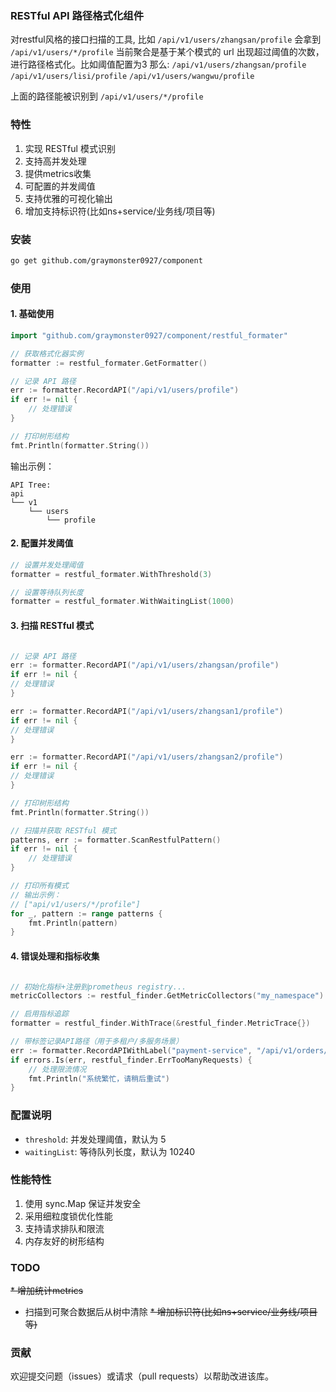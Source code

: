 ### RESTful API 路径格式化组件

对restful风格的接口扫描的工具, 比如 `/api/v1/users/zhangsan/profile` 会拿到 `/api/v1/users/*/profile`
当前聚合是基于某个模式的 url 出现超过阈值的次数，进行路径格式化。比如阈值配置为3 那么:
`/api/v1/users/zhangsan/profile`
`/api/v1/users/lisi/profile`
`/api/v1/users/wangwu/profile`

上面的路径能被识别到 `/api/v1/users/*/profile`

### 特性

1. 实现 RESTful 模式识别
2. 支持高并发处理
3. 提供metrics收集
4. 可配置的并发阈值
5. 支持优雅的可视化输出
6. 增加支持标识符(比如ns+service/业务线/项目等)

### 安装

```bash
go get github.com/graymonster0927/component
```

### 使用

#### 1. 基础使用

```go
import "github.com/graymonster0927/component/restful_formater"

// 获取格式化器实例
formatter := restful_formater.GetFormatter()

// 记录 API 路径
err := formatter.RecordAPI("/api/v1/users/profile")
if err != nil {
    // 处理错误
}

// 打印树形结构
fmt.Println(formatter.String())
```

输出示例：
```
API Tree:
api
└── v1
    └── users
        └── profile
```

#### 2. 配置并发阈值

```go
// 设置并发处理阈值
formatter = restful_formater.WithThreshold(3)

// 设置等待队列长度
formatter = restful_formater.WithWaitingList(1000)
```

#### 3. 扫描 RESTful 模式

```go

// 记录 API 路径
err := formatter.RecordAPI("/api/v1/users/zhangsan/profile")
if err != nil {
// 处理错误
}

err := formatter.RecordAPI("/api/v1/users/zhangsan1/profile")
if err != nil {
// 处理错误
}

err := formatter.RecordAPI("/api/v1/users/zhangsan2/profile")
if err != nil {
// 处理错误
}

// 打印树形结构
fmt.Println(formatter.String())

// 扫描并获取 RESTful 模式
patterns, err := formatter.ScanRestfulPattern()
if err != nil {
    // 处理错误
}

// 打印所有模式
// 输出示例：
// ["api/v1/users/*/profile"]
for _, pattern := range patterns {
    fmt.Println(pattern)
}
```

#### 4. 错误处理和指标收集
```go

// 初始化指标+注册到prometheus registry...
metricCollectors := restful_finder.GetMetricCollectors("my_namespace")

// 启用指标追踪
formatter = restful_finder.WithTrace(&restful_finder.MetricTrace{})

// 带标签记录API路径（用于多租户/多服务场景）
err := formatter.RecordAPIWithLabel("payment-service", "/api/v1/orders/123/pay")
if errors.Is(err, restful_finder.ErrTooManyRequests) {
    // 处理限流情况
    fmt.Println("系统繁忙，请稍后重试")
}

```




### 配置说明

* `threshold`: 并发处理阈值，默认为 5
* `waitingList`: 等待队列长度，默认为 10240

### 性能特性

1. 使用 sync.Map 保证并发安全
2. 采用细粒度锁优化性能
3. 支持请求排队和限流
4. 内存友好的树形结构


### TODO

~~* 增加统计metrics~~
* 扫描到可聚合数据后从树中清除
~~* 增加标识符(比如ns+service/业务线/项目等)~~

### 贡献

欢迎提交问题（issues）或请求（pull requests）以帮助改进该库。
